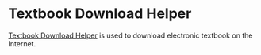 # Textbook Download Helper

[Textbook Download Helper](https://quinn0823.github.io/textbook-download-helper/) is used to download electronic textbook on the Internet.
